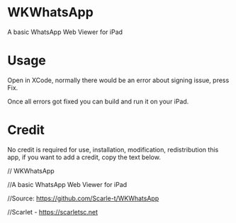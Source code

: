 # WKWhatsApp
A basic WhatsApp Web Viewer for iPad

# Usage
Open in XCode, normally there would be an error about signing issue, press Fix.

Once all errors got fixed you can build and run it on your iPad.

# Credit
No credit is required for use, installation, modification, redistribution this app, if you want to add a credit, copy the text below.

// WKWhatsApp

//A basic WhatsApp Web Viewer for iPad

//Source: https://github.com/Scarle-t/WKWhatsApp

//Scarlet - https://scarletsc.net

